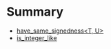 # Summary

* [have_same_signedness<T, U>](docs/have_same_signedness.md)
* [is_integer_like<T>](docs/is_integer_like.md)


